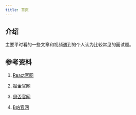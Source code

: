 ```yaml
---
title: 首页
---
```


## 介绍

主要平时看的一些文章和视频遇到的个人认为比较常见的面试题。


## 参考资料

1. [React官网](https://reactjs.org/)

2. [掘金官网](https://juejin.im/timeline)

3. [思否官网](https://segmentfault.com/)

4. [B站官网](https://www.bilibili.com/)
